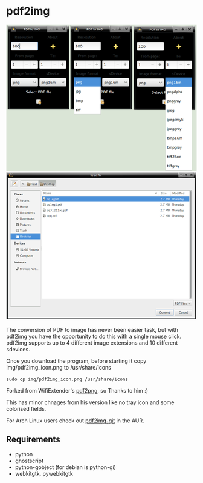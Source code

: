 pdf2img
=======
<img src="img/pdf2img.png" alt="" /><img src="img/pdf2img-two.png" alt="" />

The conversion of PDF to image has never been easier task, but with pdf2img you have the opportunity to do this with a single mouse click. pdf2img supports up to 4 different image extensions and 10 different sdevices.

Once you download the program, before starting it copy img/pdf2img_icon.png to /usr/share/icons

    sudo cp img/pdf2img_icon.png /usr/share/icons

Forked from WifiExtender's <a href="https://github.com/wifiextender/pdf2png">pdf2png</a>, so Thanks to him :)

This has minor chnages from his version like no tray icon and some colorised fields.

For Arch Linux users check out <a href="https://aur.archlinux.org/packages/pdf2img-git/">pdf2img-git</a> in the AUR.
## Requirements

* python 
* ghostscript
* python-gobject (for debian is python-gi)
* webkitgtk, pywebkitgtk
